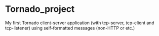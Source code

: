 # Tornado_project
My first Tornado client-server application (with tcp-server, tcp-client and tcp-listener) using self-formatted messages (non-HTTP or etc.)
